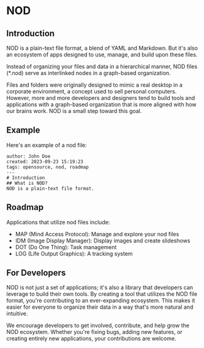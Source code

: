 # NOD

## Introduction

NOD is a plain-text file format, a blend of YAML and Markdown. But it's also an ecosystem of apps designed to use, manage, and build upon these files.

Instead of organizing your files and data in a hierarchical manner, NOD files (*.nod) serve as interlinked nodes in a graph-based organization.

Files and folders were originally designed to mimic a real desktop in a corporate environment, a concept used to sell personal computers. However, more and more developers and designers tend to build tools and applications with a graph-based organization that is more aligned with how our brains work. NOD is a small step toward this goal.

## Example

Here's an example of a nod file:

```nod
author: John Doe
created: 2023-09-23 15:19:23
tags: opensource, nod, roadmap
---
# Introduction
## What is NOD?
NOD is a plain-text file format.
```

## Roadmap

Applications that utilize nod files include:

- MAP (Mind Access Protocol): Manage and explore your nod files
- IDM (Image Display Manager): Display images and create slideshows
- DOT (Do One Thing): Task management
- LOG (Life Output Graphics): A tracking system

## For Developers

NOD is not just a set of applications; it's also a library that developers can leverage to build their own tools. By creating a tool that utilizes the NOD file format, you're contributing to an ever-expanding ecosystem. This makes it easier for everyone to organize their data in a way that's more natural and intuitive.

We encourage developers to get involved, contribute, and help grow the NOD ecosystem. Whether you're fixing bugs, adding new features, or creating entirely new applications, your contributions are welcome.
